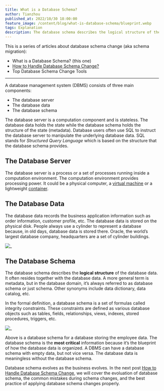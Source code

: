 ```yaml
---
title: What is a Database Schema?
author: Tianzhou
published_at: 2022/10/30 18:00:00
feature_image: /content/blog/what-is-database-schema/blueprint.webp
tags: Explanation
description: The database schema describes the logical structure of the database data and is the most critical information of a relational database system.
---
```


This is a series of articles about database schema change (aka schema migration):

- What is a Database Schema? (this one)
- [How to Handle Database Schema Change?](/blog/how-to-handle-database-schema-change)
- Top Database Schema Change Tools

---

A database management system (DBMS) consists of three main components:

- The database server
- The database data
- The database schema

The database server is a computation component and is stateless. The database data holds the state while the database schema holds the structure of the state (metadata). Database users often use SQL to instruct the database server to manipulate the underlying database data. SQL stands for _Structured Query Language_ which is based on the structure that the database schema provides.

## The Database Server

The database server is a process or a set of processes running inside a computation environment. The computation environment provides processing power. It could be a physical computer, a [virtual machine](https://en.wikipedia.org/wiki/Virtual_machine) or a lightweight [container](https://en.wikipedia.org/wiki/OS-level_virtualization).

## The Database Data

The database data records the business application information such as order information, customer profile, etc. The database data is stored on the physical disk. People always use a cylinder to represent a database because, in old days, database data is stored there. Oracle, the world’s largest database company, headquarters are a set of cylinder buildings.

![_](/content/blog/what-is-database-schema/oracle-headquarter.webp)

## The Database Schema

The database schema describes the **logical structure** of the database data. It often resides together with the database data. A more general term is metadata, but in the database domain, it’s always referred to as database schema or just schema. Other synonyms include data dictionary, data catalog, etc.

In the formal definition, a database schema is a set of formulas called integrity constraints. These constraints are defined as various database objects such as tables, fields, relationships, views, indexes, stored procedures, triggers, etc.

![_](/content/blog/what-is-database-schema/employee-schema.webp)

Above is a database schema for a database storing the employee data. The database schema is the **most critical** information because it’s the blueprint of how the database data is organized. A DBMS can have a database schema with empty data, but not vice versa. The database data is meaningless without the database schema.

Database schema evolves as the business evolves. In the next post [How to Handle Database Schema Change](/blog/how-to-handle-database-schema-change), we will cover the evoluation of database schema, the common mistakes during schema changes, and the best practice of applying database schema changes properly.

